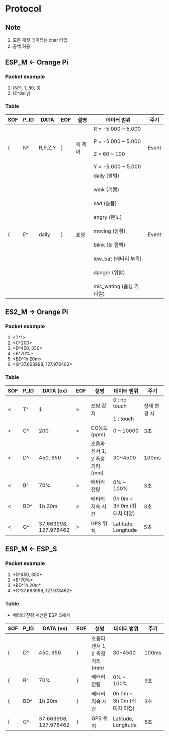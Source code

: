 # Protocol

## Note
1. 모든 패킷 데이터는 char 타입
2. 공백 허용

## ESP_M  ← Orange Pi

### Packet example
1. (N^1, 1, 80, 3)
2. (E^daily)

### Table
| SOF | P_ID | DATA    | EOF | 설명    | 데이터 범위                                                                                                                                                                              | 주기  |
| --- | ---- | ------- | --- | ------- | ---------------------------------------------------------------------------------------------------------------------------------------------------------------------------------------- | ----- |
| (   | N^   | R,P,Z,Y | )   | 목 제어 | R = -5.000 ~ 5.000 <br></br> P = -5.000 ~ 5.000 <br></br> Z = 60 ~ 100 <br></br> Y = -5.000 ~ 5.000                                                                                      | Event |
| (   | E^   | daily   | )   | 표정    | daily (평범) <br></br> wink (기쁨) <br></br> sad (슬픔) <br></br> angry (분노) <br></br> moving (당황) <br></br> blink (눈 깜빡) <br></br> low_bat (배터리 부족) <br></br> danger (위험) <br></br> mic_wating (음성 기다림) | Event |

## ES2_M → Orange Pi

### Packet example 
1. <T^1\>
2. <C^200\>
3. <D^450, 650\>
4. <B^70%\>
5. <BD^1h 20m\>
6. <G^37.663998, 127.978462>

### Table

| SOF | P_ID | DATA (ex)            | EOF | 설명        | 데이터 범위 | 주기  |
|-----|------|-----------------|-----|-------------|------------------|-------|
| <   | T^    | 1            | >   | 쓰담 감지   | 0 : no touch <br></br> 1 : touch | 상태 변경 시 |
| <   | C^    | 200             | >   | CO농도 (ppm)      | 0 ~ 10000          | 3초   |
| <   | D^    | 450, 650   | >   | 초음파 센서 1, 2 측정 거리 (mm) | 30~4500 | 100ms |
| <   | B^    | 70% | >   | 배터리 잔량 | 0% ~ 100% | 3초   |
| <   | BD^    | 1h 20m | >   | 배터리 지속 시간 | 0h 0m ~ 3h 0m (최대치 미정) | 3초   |
| <   | G^    | 37.663998, 127.978462 | > | GPS 위치 | Latitude, Longitude | 5초 |

## ESP_M ← ESP_S

### Packet example 
1. \*D^450, 650\*
2. \*B^70%\*
3. \*BD^1h 20m\*
4. \*G^37.663998, 127.978462\*


### Table 
- 배터리 잔량 계산은 ESP_S에서
  
| SOF | P_ID | DATA (ex) | EOF | 설명 | 데이터 범위 | 주기 |
|-----|------|------|-----|------|------------------|------|
| {   | D^    | 450, 650   | }   | 초음파 센서 1, 2 측정 거리 (mm) | 30~4500 | 100ms |
| {   | B^    | 70%   | }   | 배터리 잔량 | 0% ~ 100% | 3초 |
| {   | BD^   | 1h 20m   | }   | 배터리 지속 시간 | 0h 0m ~ 3h 0m (최대치 미정) | 3초 |
| {   | G^    | 37.663998, 127.978462 | } | GPS 위치 | Latitude, Longitude | 5초 |
